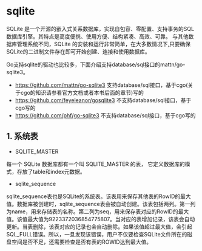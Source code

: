 ﻿# sqlite #

SQLite 是一个开源的嵌入式关系数据库，实现自包容、零配置、支持事务的SQL数据库引擎。其特点是高度便携、使用方便、结构紧凑、高效、可靠。 与其他数据库管理系统不同，SQLite 的安装和运行非常简单，在大多数情况下,只要确保SQLite的二进制文件存在即可开始创建、连接和使用数据库。

Go支持sqlite的驱动也比较多，下面介绍支持database/sql接口的mattn/go-sqlite3。

* https://github.com/mattn/go-sqlite3 支持database/sql接口，基于cgo(关于cgo的知识请参看官方文档或者本书后面的章节)写的
* https://github.com/feyeleanor/gosqlite3 不支持database/sql接口，基于cgo写的
* https://github.com/phf/go-sqlite3 不支持database/sql接口，基于cgo写的

## 1. 系统表 ##

* SQLITE_MASTER

每一个 SQLite 数据库都有一个叫 SQLITE_MASTER 的表， 它定义数据库的模式，存放了table和index元数据。

* sqlite_sequence

sqlite_sequence表也是SQLite的系统表。该表用来保存其他表的RowID的最大值。数据库被创建时，sqlite_sequence表会被自动创建。该表包括两列。第一列为name，用来存储表的名称。第二列为seq，用来保存表对应的RowID的最大值。该值最大值为9223372036854775807。当对应的表增加记录，该表会自动更新。当表删除，该表对应的记录也会自动删除。如果该值超过最大值，会引起SQL_FULL错误。所以，一旦发现该错误，用户不仅要检查SQLite文件所在的磁盘空间是否不足，还需要检查是否有表的ROWID达到最大值。